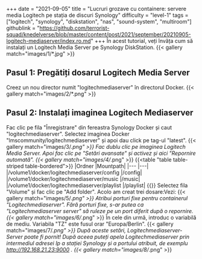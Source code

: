 +++
date = "2021-09-05"
title = "Lucruri grozave cu containere: servere media Logitech pe stația de discuri Synology"
difficulty = "level-1"
tags = ["logitech", "synology", "diskstation", "nas", "sound-system", "multiroom"]
githublink = "https://github.com/terrorist-squad/knedelverse/blob/master/content/post/2021/september/20210905-logitech-mediaserver/index.ro.md"
+++
În acest tutorial, veți învăța cum să instalați un Logitech Media Server pe Synology DiskStation.
{{< gallery match="images/1/*.jpg" >}}

## Pasul 1: Pregătiți dosarul Logitech Media Server
Creez un nou director numit "logitechmediaserver" în directorul Docker.
{{< gallery match="images/2/*.png" >}}

## Pasul 2: Instalați imaginea Logitech Mediaserver
Fac clic pe fila "Înregistrare" din fereastra Synology Docker și caut "logitechmediaserver". Selectez imaginea Docker "lmscommunity/logitechmediaserver" și apoi dau click pe tag-ul "latest".
{{< gallery match="images/3/*.png" >}}
Fac dublu clic pe imaginea Logitech Media Server. Apoi fac clic pe "Setări avansate" și activez și aici "Repornire automată".
{{< gallery match="images/4/*.png" >}}
{{<table "table table-striped table-bordered">}}
|Ordner |Mountpath|
|--- |---|
|/volume1/docker/logitechmediaserver/config |/config|
|/volume1/docker/logitechmediaserver/music |/music|
|/volume1/docker/logitechmediaserver/playlist |/playlist|
{{</table>}}
Selectez fila "Volume" și fac clic pe "Add folder". Acolo am creat trei dosare:Vezi:
{{< gallery match="images/5/*.png" >}}
Atribui porturi fixe pentru containerul "Logitechmediaserver". Fără porturi fixe, s-ar putea ca "Logitechmediaserver server" să ruleze pe un port diferit după o repornire.
{{< gallery match="images/6/*.png" >}}
În cele din urmă, introduc o variabilă de mediu. Variabila "TZ" este fusul orar "Europa/Berlin".
{{< gallery match="images/7/*.png" >}}
După aceste setări, Logitechmediaserver-Server poate fi pornit! După aceea puteți apela Logitechmediaserver prin intermediul adresei Ip a stației Synology și a portului atribuit, de exemplu http://192.168.21.23:9000 .
{{< gallery match="images/8/*.png" >}}
